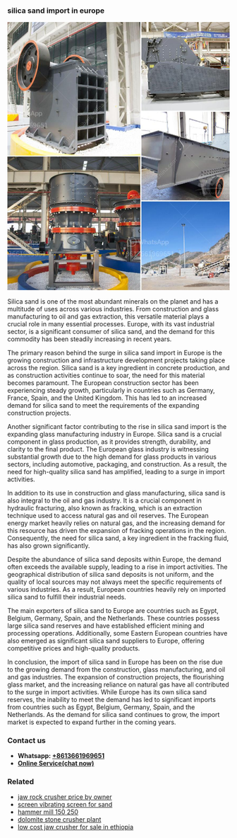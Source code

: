 <h3>silica sand import in europe</h3><img src='1702950470.jpg' alt=''><p>Silica sand is one of the most abundant minerals on the planet and has a multitude of uses across various industries. From construction and glass manufacturing to oil and gas extraction, this versatile material plays a crucial role in many essential processes. Europe, with its vast industrial sector, is a significant consumer of silica sand, and the demand for this commodity has been steadily increasing in recent years.</p><p>The primary reason behind the surge in silica sand import in Europe is the growing construction and infrastructure development projects taking place across the region. Silica sand is a key ingredient in concrete production, and as construction activities continue to soar, the need for this material becomes paramount. The European construction sector has been experiencing steady growth, particularly in countries such as Germany, France, Spain, and the United Kingdom. This has led to an increased demand for silica sand to meet the requirements of the expanding construction projects.</p><p>Another significant factor contributing to the rise in silica sand import is the expanding glass manufacturing industry in Europe. Silica sand is a crucial component in glass production, as it provides strength, durability, and clarity to the final product. The European glass industry is witnessing substantial growth due to the high demand for glass products in various sectors, including automotive, packaging, and construction. As a result, the need for high-quality silica sand has amplified, leading to a surge in import activities.</p><p>In addition to its use in construction and glass manufacturing, silica sand is also integral to the oil and gas industry. It is a crucial component in hydraulic fracturing, also known as fracking, which is an extraction technique used to access natural gas and oil reserves. The European energy market heavily relies on natural gas, and the increasing demand for this resource has driven the expansion of fracking operations in the region. Consequently, the need for silica sand, a key ingredient in the fracking fluid, has also grown significantly.</p><p>Despite the abundance of silica sand deposits within Europe, the demand often exceeds the available supply, leading to a rise in import activities. The geographical distribution of silica sand deposits is not uniform, and the quality of local sources may not always meet the specific requirements of various industries. As a result, European countries heavily rely on imported silica sand to fulfill their industrial needs.</p><p>The main exporters of silica sand to Europe are countries such as Egypt, Belgium, Germany, Spain, and the Netherlands. These countries possess large silica sand reserves and have established efficient mining and processing operations. Additionally, some Eastern European countries have also emerged as significant silica sand suppliers to Europe, offering competitive prices and high-quality products.</p><p>In conclusion, the import of silica sand in Europe has been on the rise due to the growing demand from the construction, glass manufacturing, and oil and gas industries. The expansion of construction projects, the flourishing glass market, and the increasing reliance on natural gas have all contributed to the surge in import activities. While Europe has its own silica sand reserves, the inability to meet the demand has led to significant imports from countries such as Egypt, Belgium, Germany, Spain, and the Netherlands. As the demand for silica sand continues to grow, the import market is expected to expand further in the coming years.</p><h3>Contact us</h3><ul><li><strong>Whatsapp:&nbsp;<a href="https://wa.me/8613661969651">+8613661969651</a></strong></li><li><a href="https://swt.shibang-china.com/?git&amp;zhl&amp;silica sand import in europe"><strong>Online Service(chat now)</strong></a></li></ul><h3>Related</h3><ul><li><a href='jaw rock crusher price by owner.md'>jaw rock crusher price by owner</a></li><li><a href='screen vibrating screen for sand.md'>screen vibrating screen for sand</a></li><li><a href='hammer mill 150 250.md'>hammer mill 150 250</a></li><li><a href='dolomite stone crusher plant.md'>dolomite stone crusher plant</a></li><li><a href='low cost jaw crusher for sale in ethiopia.md'>low cost jaw crusher for sale in ethiopia</a></li></ul>